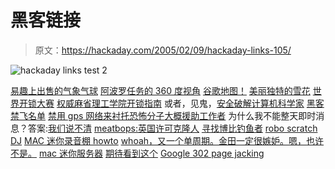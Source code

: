 # 黑客链接

> 原文：<https://hackaday.com/2005/02/09/hackaday-links-105/>

![hackaday links test 2](img/5eac53f9ec7f5dcd8dda537d94b268d4.png)

[易趣上出售的气象气球](http://search.ebay.com/weather-balloons)
[阿波罗任务的 360 度视角](http://www.panoramas.dk/fullscreen3/f29.html)
[谷歌地图！](http://maps.google.com/)
[美丽独特的雪花](http://www.its.caltech.edu/%7Eatomic/snowcrystals/photos/photos.htm)
[世界开锁大赛](http://www.wired.com/wired/archive/13.02/lockbusters.html?tw=wn_tophead_4)
[权威麻省理工学院开锁指南](http://www.capricorn.org/%7Eakira/home/lockpick/)
或者，见鬼，[安全破解计算机科学家](http://www.crypto.com/papers/safelocks.pdf)
[黑客禁飞名单](http://slate.msn.com/id/2113157/fr/rss/)
[禁用 gps 网络来衬托恐怖分子](http://www.securityfocus.com/news/10140)[大概援助工作者](http://www.schneier.com/crypto-gram-0501.html#4)
为什么我不能整天即时消息？答案:[我们说不清](http://msnbc.msn.com/id/6936783/)
[meatbops:英国许可克隆人](http://msnbc.msn.com/id/6933782/)
[寻找博比钓鱼者](http://www.msnbc.msn.com/id/3637973/site/newsweek/)
[robo scratch DJ](http://www.engadget.com/entry/1234000903030823/)
[MAC 迷你录音棚 howto](http://www.engadget.com/entry/1234000563030744/)
[whoah，又一个单周期。金田一定很嫉妒。嗯，](http://www.engadget.com/entry/1234000680030800/)[也许不是。](http://www.neo-fukuoka.com/)
[mac 迷你服务器](http://www.tuaw.com/entry/1234000997030845/)
[期待看到这个](http://www.adjab.com/2005/02/06/war-of-the-worlds-trailer-from-the-super-bowl/)
[Google 302 page jacking](http://www.kuro5hin.org/story/2005/2/5/183516/0997)